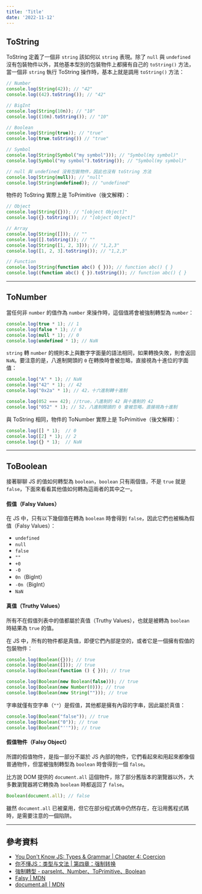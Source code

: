 ```yaml
---
title: 'Title'
date: '2022-11-12'
---
```


## ToString
ToString 定義了一個非 `string` 該如何以 `string` 表現。除了 `null` 與 `undefined` 沒有包裝物件以外，其他基本型別的包裝物件上都擁有自己的 `toString()` 方法，當一個非 `string` 執行 ToString 操作時，基本上就是調用 `toString()` 方法：
```js
// Number
console.log(String(42)); // "42"
console.log((42).toString()); // "42"

// BigInt
console.log(String(10n)); // "10"
console.log((10n).toString()); // "10"

// Boolean
console.log(String(true)); // "true"
console.log(true.toString()) // "true"

// Symbol
console.log(String(Symbol("my symbol"))); // "Symbol(my symbol)"
console.log(Symbol("my symbol").toString()); // "Symbol(my symbol)"

// null 與 undefined 沒有包裝物件，因此也沒有 toString 方法
console.log(String(null)); // "null"
console.log(String(undefined)); // "undefined"
```

物件的 ToString 實際上是 ToPrimitive（後文解釋）：
```js
// Object
console.log(String({})); // "[object Object]"
console.log({}.toString()); // "[object Object]"

// Array
console.log(String([])); // ""
console.log([].toString()); // ""
console.log(String([1, 2, 3])); // "1,2,3"
console.log([1, 2, 3].toString()); // "1,2,3"

// Function
console.log(String(function abc() { })); // function abc() { }
console.log((function abc() { }).toString()); // function abc() { }
```

---

## ToNumber
當任何非 `number` 的值作為 `number` 來操作時，這個值將會被強制轉型為 `number`：
```js
console.log(true * 1); // 1
console.log(false * 1); // 0
console.log(null * 1); // 0
console.log(undefined * 1); // NaN
```

`string` 轉 `number` 的規則本上與數字字面量的語法相同，如果轉換失敗，則會返回 `NaN`。要注意的是，八進制開頭的 `0` 在轉換時會被忽略，直接視為十進位的字面值：
```js
console.log("A" * 1); // NaN
console.log("42" * 1); // 42
console.log("0x2a" * 1); // 42，十六進制轉十進制

console.log(052 === 42); //true，八進制的 42 與十進制的 42
console.log("052" * 1); // 52，八進制開頭的 0 會被忽略，直接視為十進制
```

與 ToString 相同，物件的 ToNumber 實際上是 ToPrimitive（後文解釋）：
```js
console.log([] * 1);  // 0
console.log([2] * 1); // 2
console.log({} * 1);  // NaN
```

---

## ToBoolean
接著聊聊 JS 的值如何轉型為 `boolean`，`boolean` 只有兩個值，不是 `true` 就是 `false`，下面來看看其他值如何轉為這兩者的其中之一。

#### 假值（Falsy Values）
在 JS 中，只有以下幾個值在轉為 `boolean` 時會得到 `false`，因此它們也被稱為假值（Falsy Values）：
- `undefined`
- `null`
- `false`
- `""`
- `+0`
- `-0`
- `0n`（BigInt）
- `-0n`（BigInt）
- `NaN`

#### 真值（Truthy Values）
所有不在假值列表中的值都屬於真值（Truthy Values），也就是被轉為 `boolean` 時結果為 `true` 的值。

在 JS 中，所有的物件都是真值，即便它們內部是空的，或者它是一個擁有假值的包裝物件：
```js
console.log(Boolean({})); // true
console.log(Boolean([])); // true
console.log(Boolean(function () { })); // true

console.log(Boolean(new Boolean(false))); // true
console.log(Boolean(new Number(0))); // true
console.log(Boolean(new String(""))); // true
```

字串就僅有空字串（`""`）是假值，其他都是擁有內容的字串，因此屬於真值：
```js
console.log(Boolean("false")); // true
console.log(Boolean("0")); // true
console.log(Boolean("''")); // true
```

#### 假值物件（Falsy Object）
所謂的假值物件，是指一部分不屬於 JS 內部的物件，它們看起來和用起來都像個普通物件，但當被強制轉型為 `boolean` 時會得到一個 `false`。

比方說 DOM 提供的 `document.all` 這個物件，除了部分舊版本的瀏覽器以外，大多數瀏覽器將它轉換為 `boolean` 時都返回了 `false`。
```js
Boolean(document.all); // false
```

雖然 `document.all` 已被棄用，但它在部分程式碼中仍然存在，在沿用舊程式碼時，是需要注意的一個陷阱。

---

## 參考資料
- [You Don't Know JS: Types & Grammar | Chapter 4: Coercion](https://github.com/getify/You-Dont-Know-JS/blob/1st-ed/types%20%26%20grammar/ch4.md)
- [你不懂JS：类型与文法 | 第四章：强制转换](https://github.com/CuiFi/You-Dont-Know-JS-CN/blob/master/types%20%26%20grammar/ch4.md)
- [強制轉型 - parseInt、Number、ToPrimitive、Boolean](https://tw.coderbridge.com/series/9e5162da940f473a9f1cfeece124ee98/posts/e04b35a3e0d343019e5577136cdbf870)
- [Falsy | MDN](https://developer.mozilla.org/zh-CN/docs/Glossary/Falsy)
- [document.all | MDN](https://developer.mozilla.org/zh-CN/docs/Web/API/Document/all)
